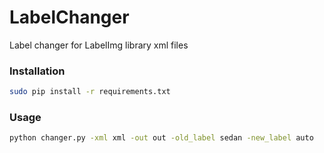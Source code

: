 # LabelChanger
Label changer for LabelImg library xml files

### Installation
```bash
sudo pip install -r requirements.txt
```
### Usage

```bash
python changer.py -xml xml -out out -old_label sedan -new_label auto
```
